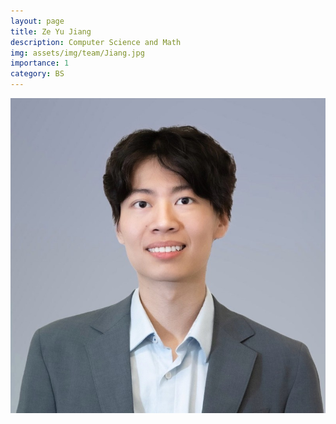 ```yaml
---
layout: page
title: Ze Yu Jiang
description: Computer Science and Math
img: assets/img/team/Jiang.jpg
importance: 1
category: BS
---
```


<div class="profile"> 
<img src="/assets/img/team/Jiang.jpg" class="img-fluid z-depth-1 rounded"/>
</div>
